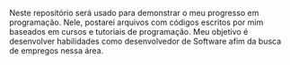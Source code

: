 Neste repositório será usado para demonstrar o meu progresso em programação. Nele, postarei arquivos com códigos escritos por mim baseados em cursos e tutoriais de programação. Meu objetivo é desenvolver habilidades como desenvolvedor de Software afim da busca de empregos nessa área.
